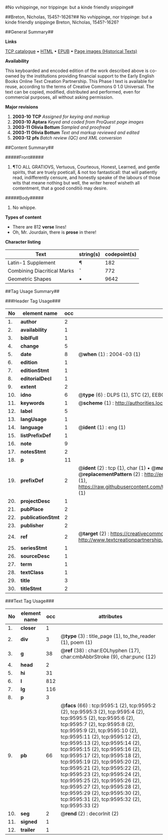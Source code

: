 #No vvhippinge, nor trippinge: but a kinde friendly snippinge#

##Breton, Nicholas, 1545?-1626?##
No vvhippinge, nor trippinge: but a kinde friendly snippinge
Breton, Nicholas, 1545?-1626?

##General Summary##

**Links**

[TCP catalogue](http://www.ota.ox.ac.uk/tcp/)  • 
[HTML](http://tei.it.ox.ac.uk/tcp/Texts-HTML/free/A16/A16765.html)  • 
[EPUB](http://tei.it.ox.ac.uk/tcp/Texts-EPUB/free/A16/A16765.epub) • 
[Page images (Historical Texts)](https://data.historicaltexts.jisc.ac.uk/view?pubId=eebo-99844755e&pageId=eebo-99844755e-9595-1)

**Availability**

This keyboarded and encoded edition of the
	       work described above is co-owned by the institutions
	       providing financial support to the Early English Books
	       Online Text Creation Partnership. This Phase I text is
	       available for reuse, according to the terms of Creative
	       Commons 0 1.0 Universal. The text can be copied,
	       modified, distributed and performed, even for
	       commercial purposes, all without asking permission.

**Major revisions**

1. __2003-10__ __TCP__ *Assigned for keying and markup*
1. __2003-10__ __Aptara__ *Keyed and coded from ProQuest page images*
1. __2003-11__ __Olivia Bottum__ *Sampled and proofread*
1. __2003-11__ __Olivia Bottum__ *Text and markup reviewed and edited*
1. __2003-12__ __pfs__ *Batch review (QC) and XML conversion*

##Content Summary##

#####Front#####

1. ¶TO ALL GRATIOVS,
Vertuous, Courteous, Honest,
Learned, and gentle spirits, that are
truely poeticall, & not too fantasticall:
that will patiently read, indifferently censure,
and honestly speake of the labours
of those wits that meane nothing
but well, the writer hereof wisheth
all contentment, that
a good conditiō may
desire.

#####Body#####

1. No whippe.

**Types of content**

  * There are 812 **verse** lines!
  * Oh, Mr. Jourdain, there is **prose** in there!

**Character listing**


|Text|string(s)|codepoint(s)|
|---|---|---|
|Latin-1 Supplement|¶|182|
|Combining             Diacritical Marks|̄|772|
|Geometric Shapes|▪|9642|

##Tag Usage Summary##

###Header Tag Usage###

|No|element name|occ|attributes|
|---|---|---|---|
|1.|__author__|2||
|2.|__availability__|1||
|3.|__biblFull__|1||
|4.|__change__|5||
|5.|__date__|8| @__when__ (1) : 2004-03 (1)|
|6.|__edition__|1||
|7.|__editionStmt__|1||
|8.|__editorialDecl__|1||
|9.|__extent__|2||
|10.|__idno__|6| @__type__ (6) : DLPS (1), STC (2), EEBO-CITATION (1), PROQUEST (1), VID (1)|
|11.|__keywords__|1| @__scheme__ (1) : http://authorities.loc.gov/ (1)|
|12.|__label__|5||
|13.|__langUsage__|1||
|14.|__language__|1| @__ident__ (1) : eng (1)|
|15.|__listPrefixDef__|1||
|16.|__note__|9||
|17.|__notesStmt__|2||
|18.|__p__|11||
|19.|__prefixDef__|2| @__ident__ (2) : tcp (1), char (1)  •  @__matchPattern__ (2) : ([0-9\-]+):([0-9IVX]+) (1), (.+) (1)  •  @__replacementPattern__ (2) : http://eebo.chadwyck.com/downloadtiff?vid=$1&page=$2 (1), https://raw.githubusercontent.com/textcreationpartnership/Texts/master/tcpchars.xml#$1 (1)|
|20.|__projectDesc__|1||
|21.|__pubPlace__|2||
|22.|__publicationStmt__|2||
|23.|__publisher__|2||
|24.|__ref__|2| @__target__ (2) : https://creativecommons.org/publicdomain/zero/1.0/ (1), http://www.textcreationpartnership.org/docs/. (1)|
|25.|__seriesStmt__|1||
|26.|__sourceDesc__|1||
|27.|__term__|1||
|28.|__textClass__|1||
|29.|__title__|3||
|30.|__titleStmt__|2||


###Text Tag Usage###

|No|element name|occ|attributes|
|---|---|---|---|
|1.|__closer__|1||
|2.|__div__|3| @__type__ (3) : title_page (1), to_the_reader (1), poem (1)|
|3.|__g__|38| @__ref__ (38) : char:EOLhyphen (17), char:cmbAbbrStroke (9), char:punc (12)|
|4.|__head__|2||
|5.|__hi__|31||
|6.|__l__|812||
|7.|__lg__|116||
|8.|__p__|3||
|9.|__pb__|66| @__facs__ (66) : tcp:9595:1 (2), tcp:9595:2 (2), tcp:9595:3 (2), tcp:9595:4 (2), tcp:9595:5 (2), tcp:9595:6 (2), tcp:9595:7 (2), tcp:9595:8 (2), tcp:9595:9 (2), tcp:9595:10 (2), tcp:9595:11 (2), tcp:9595:12 (2), tcp:9595:13 (2), tcp:9595:14 (2), tcp:9595:15 (2), tcp:9595:16 (2), tcp:9595:17 (2), tcp:9595:18 (2), tcp:9595:19 (2), tcp:9595:20 (2), tcp:9595:21 (2), tcp:9595:22 (2), tcp:9595:23 (2), tcp:9595:24 (2), tcp:9595:25 (2), tcp:9595:26 (2), tcp:9595:27 (2), tcp:9595:28 (2), tcp:9595:29 (2), tcp:9595:30 (2), tcp:9595:31 (2), tcp:9595:32 (2), tcp:9595:33 (2)|
|10.|__seg__|2| @__rend__ (2) : decorInit (2)|
|11.|__signed__|1||
|12.|__trailer__|1||
